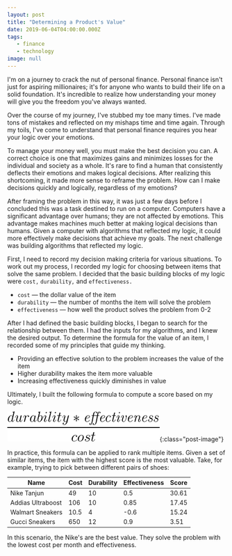 ```yaml
---
layout: post
title: "Determining a Product's Value"
date: 2019-06-04T04:00:00.000Z
tags:
   - finance
   - technology
image: null
---
```


I'm on a journey to crack the nut of personal finance. Personal finance isn't just for aspiring millionaires; it's for anyone who wants to build their life on a solid foundation. It's incredible to realize how understanding your money will give you the freedom you've always wanted.

Over the course of my journey, I've stubbed my toe many times. I've made tons of mistakes and reflected on my mishaps time and time again. Through my toils, I've come to understand that personal finance requires you hear your logic over your emotions.

To manage your money well, you must make the best decision you can. A correct choice is one that maximizes gains and minimizes losses for the individual and society as a whole. It's rare to find a human that consistently deflects their emotions and makes logical decisions. After realizing this shortcoming, it made more sense to reframe the problem. How can I make decisions quickly and logically, regardless of my emotions?

After framing the problem in this way, it was just a few days before I concluded this was a task destined to run on a computer. Computers have a significant advantage over humans; they are not affected by emotions. This advantage makes machines much better at making logical decisions than humans. Given a computer with algorithms that reflected my logic, it could more effectively make decisions that achieve my goals. The next challenge was building algorithms that reflected my logic.

First, I need to record my decision making criteria for various situations. To work out my process, I recorded my logic for choosing between items that solve the same problem. I decided that the basic building blocks of my logic were `cost,` `durability,` and `effectiveness.`

-  `cost` — the dollar value of the item
-  `durability` — the number of months the item will solve the problem
-  `effectiveness` — how well the product solves the problem from 0-2

After I had defined the basic building blocks, I began to search for the relationship between them. I had the inputs for my algorithms, and I knew the desired output. To determine the formula for the value of an item, I recorded some of my principles that guide my thinking.

-  Providing an effective solution to the problem increases the value of the item
-  Higher durability makes the item more valuable
-  Increasing effectiveness quickly diminishes in value

Ultimately, I built the following formula to compute a score based on my logic.

![Score Formula](/images/posts/pf-cost-score.png){:class="post-image"}

In practice, this formula can be applied to rank multiple items. Given a set of similar items, the item with the highest score is the most valuable. Take, for example, trying to pick between different pairs of shoes:

| Name              | Cost | Durability | Effectiveness | Score |
| ----------------- | ---- | ---------- | ------------- | ----- |
| Nike Tanjun       | 49   | 10         | 0.5           | 30.61 |
| Addias Ultraboost | 106  | 10         | 0.85          | 17.45 |
| Walmart Sneakers  | 10.5 | 4          | -0.6          | 15.24 |
| Gucci Sneakers    | 650  | 12         | 0.9           | 3.51  |

In this scenario, the Nike's are the best value. They solve the problem with the lowest cost per month and effectiveness.
